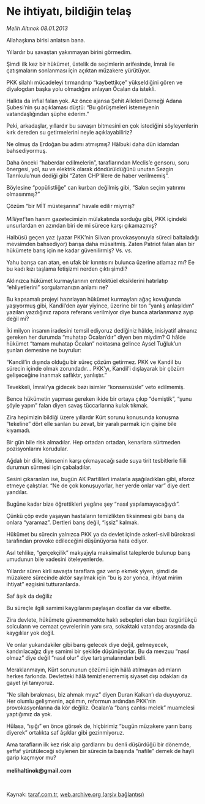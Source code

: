 # Ne ihtiyatı, bildiğin telaş

*Melih Altınok 08.01.2013*

<div class="yazi"><p>Allahaşkına birisi anlatsın bana.</p>
<p>Yıllardır bu savaştan yakınmayan birini görmedim.</p>
<p>Şimdi ilk kez bir hükümet, üstelik de seçimlerin arifesinde, İmralı ile çatışmaların sonlanması için açıktan müzakere yürütüyor. </p>
<p>PKK silahlı mücadeleyi tırmandırıp “kaybettikçe” yükseldiğini gören ve diyalogdan başka yolu olmadığını anlayan Öcalan da istekli.</p>
<p>Halkta da infial falan yok. Az önce ajansa Şehit Aileleri Derneği Adana Şubesi’nin şu açıklaması düştü: “Bu görüşmeleri istemeyenin vatandaşlığından şüphe ederim.” </p>
<p>Peki, arkadaşlar, yıllardır bu savaşın bitmesini en çok istediğini söyleyenlerin kırk dereden su getirmelerini neyle açıklayabiliriz?</p>
<p>Ne olmuş da Erdoğan bu adımı atmışmış? Hâlbuki daha dün idamdan bahsediyormuş.</p>
<p>Daha önceki “haberdar edilmelerin”, taraflarından Meclis’e gensoru, soru önergesi, yol, su ve elektrik olarak döndürüldüğünü unutan Sezgin Tanrıkulu’nun dediği gibi “Zaten CHP’lilere de haber verilmemiş”. </p>
<p>Böylesine “popülistliğe” can kurban değilmiş gibi, “Sakın seçim yatırımı olmasınmış?”</p>
<p>Çözüm “bir MİT müsteşarına” havale edilir miymiş?<br/><br/><i>Milliyet</i>’ten hanım gazetecimizin mülakatında sorduğu gibi, PKK içindeki unsurlardan en azından biri de mi sürece karşı çıkamazmış?</p>
<p>Halbüsü geçen yaz (yazar PKK’nin Silvan provokasyonuyla süreci baltaladığı mevsimden bahsediyor) barışa daha müsaitmiş. Zaten Patriot falan alan bir hükümete barış için ne kadar güvenilirmiş? Vs. vs.</p>
<p>Yahu barışa can atan, en ufak bir kırıntısını bulunca üzerine atlamaz mı? Ee bu kadı kızı taşlama fetişizmi nerden çıktı şimdi?</p>
<p>Aklınızca hükümet kurmaylarının entelektüel eksiklerini hatırlatıp “ehliyetlerini” sorgulamanızın anlamı ne?</p>
<p>Bu kapsamalı projeyi hazırlayan hükümet kurmayları ağaç kovuğunda yaşıyormuş gibi, Kandil’den ayar yiyince, üzerine bir ton “yanlış anlaşıldım” yazıları yazdığınız rapora referans verilmiyor diye bunca atarlanmanız ayıp değil mi?</p>
<p>İki milyon insanın iradesini temsil ediyoruz dediğiniz hâlde, inisiyatif almanız gereken her durumda “muhatap Öcalan’dır” diyen ben miydim? O hâlde hükümet “tamam muhatap Öcalan” noktasına gelince Aysel Tuğluk’un şunları demesine ne buyrulur:</p>
<p>“Kandil’in dışında olduğu bir süreç çözüm getirmez. PKK ve Kandil bu sürecin içinde olmak zorundadır... PKK’yı, Kandil’i dışlayarak bir çözüm gelişeceğine inanmak saflıktır, yanlıştır.”</p>
<p>Tevekkeli, İmralı’ya gidecek bazı isimler “konsensüsle” veto edilmemiş.</p>
<p>Bence hükümetin yapması gereken ikide bir ortaya çıkıp “demiştik”, “şunu şöyle yapın” falan diyen savaş tüccarlarına kulak tıkmak.</p>
<p>Zira hepimizin bildiği üzere yıllardır Kürt sorunu konusunda konuşma “tekeline” dört elle sarılan bu zevat, bir yaralı parmak için çişine bile kıyamadı. </p>
<p>Bir gün bile risk almadılar. Hep ortadan ortadan, kenarlara sürtmeden pozisyonlarını korudular. </p>
<p>Ağdalı bir dille, kimsenin karşı çıkmayacağı sade suya tirit tesbitlerle fiili durumun sürmesi için çabaladılar.</p>
<p>Sesini çıkaranları ise, bugün AK Partilileri imalarla aşağıladıkları gibi, aforoz etmeye çalıştılar. “Ne de çok konuşuyorlar, her yerde onlar var” diye dert yandılar.</p>
<p>Bugüne kadar bize öğrettikleri yegâne şey “nasıl yapılamayacağıydı”.</p>
<p>Çünkü çöp evde yaşayan hastaların temizlikten tiksinmesi gibi barış da onlara “yaramaz”. Dertleri barış değil, “işsiz” kalmak.</p>
<p>Hükümet bu sürecin yalnızca PKK ya da devlet içinde askerî-sivil bürokrasi tarafından provoke edileceğini düşünüyorsa hata ediyor.</p>
<p>Asıl tehlike, “gerçekçilik” makyajıyla maksimalist taleplerde bulunup barış umudunun bile vadesini öteleyenlerde.</p>
<p>Yıllardır süren kirli savaşta taraflara gaz verip ekmek yiyen, şimdi de müzakere sürecinde aktör sayılmak için “bu iş zor yonca, ihtiyat mirim ihtiyat” ezgisini tutturanlarda.</p>
<p>Saf âşık da değiliz</p>
<p>Bu süreçle ilgili samimi kaygılarını paylaşan dostlar da var elbette.</p>
<p>Zira devlete, hükümete güvenmemekte haklı sebepleri olan bazı özgürlükçü solcuların ve cemaat çevrelerinin yanı sıra, sokaktaki vatandaş arasında da kaygılılar yok değil. </p>
<p>Ve onlar yukarıdakiler gibi barış gelecek diye değil, gelmeyecek, kandırılacağız diye samimi bir şekilde düşünüyorlar. Bu da mevzuu “nasıl olmaz” diye değil “nasıl olur” diye tartışmalarından belli.</p>
<p>Meraklanmayın, Kürt sorununun çözümü için hâlâ atılmayan adımların herkes farkında. Devletteki hâlâ temizlenememiş siyaset dışı odakları da gayet iyi tanıyoruz.</p>
<p>“Ne silah bırakması, biz ahmak mıyız” diyen Duran Kalkan’ı da duyuyoruz. Her olumlu gelişmenin, açılımın, reformun ardından PKK’nin provokasyonlarına da kör değiliz. Öcalan’a “barış canlısı melek” muamelesi yaptığımız da yok.</p>
<p>Hülasa, “ışığı” en önce görsek de, hiçbirimiz “bugün müzakere yarın barış diyerek” ortalıkta saf âşıklar gibi gezinmiyoruz.</p>
<p>Ama tarafların ilk kez risk alıp gardlarını bu denli düşürdüğü bir dönemde, şeffaf yürütüleceği söylenen bir sürecin ta başında “nafile” demek de hayli garip kaçmıyor mu?<br/><br/><b>melihaltinok@gmail.com</b></p>
<p> </p>
</div>

Kaynak: [taraf.com.tr](http://www.taraf.com.tr/melih-altinok/makale-ne-ihtiyati-bildigin-telas.htm), [web.archive.org (arşiv bağlantısı)](http://web.archive.org/web/20130912234137/http://www.taraf.com.tr/melih-altinok/makale-ne-ihtiyati-bildigin-telas.htm)
